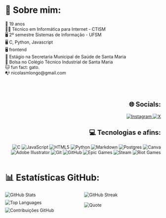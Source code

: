 <div style="display: flex; justify-content: space-between; align-items: flex-start; gap: 2rem; flex-wrap: wrap;">
  <div style="flex: 1; min-width: 250px;">
    <h1 id="-sobre-mim-">💫 Sobre mim:</h1>
    <p>
      📅 19 anos<br>
      👨‍🎓 Técnico em Informática para Internet - CTISM<br>
      🖥️ 2º semestre Sistemas de Informação - UFSM<br>
      🖥️ C, Python, Javascript<br>
      🖥️ frontend<br>
      💼 Estágio na Secretaria Municipal de Saúde de Santa Maria<br>
      💼 Bolsa no Colégio Técnico Industrial de Santa Maria<br>
      🐱 fun fact: gato.<br>
      📭 nicolasmlongo@gmail.com
    </p>
  </div>

  <div style="flex: 1; min-width: 250px; text-align: right;">
    <h2 id="-socials-">🌐 Socials:</h2>
    <p>
      <a href="https://instagram.com/nilokao">
        <img src="https://img.shields.io/badge/Instagram-%23E4405F.svg?logo=Instagram&amp;logoColor=white" alt="Instagram">
      </a>
      <a href="https://x.com/nilokao_">
        <img src="https://img.shields.io/badge/X-black.svg?logo=X&amp;logoColor=white" alt="X">
      </a>
    </p>
    <h2 id="-tecnologias-e-afins-">💻 Tecnologias e afins:</h2>
    <p>
      <img src="https://img.shields.io/badge/c-%2300599C.svg?style=flat-square&amp;logo=c&amp;logoColor=white" alt="C">
      <img src="https://img.shields.io/badge/javascript-%23323330.svg?style=flat-square&amp;logo=javascript&amp;logoColor=%23F7DF1E" alt="JavaScript">
      <img src="https://img.shields.io/badge/html5-%23E34F26.svg?style=flat-square&amp;logo=html5&amp;logoColor=white" alt="HTML5">
      <img src="https://img.shields.io/badge/python-3670A0?style=flat-square&amp;logo=python&amp;logoColor=ffdd54" alt="Python">
      <img src="https://img.shields.io/badge/markdown-%23000000.svg?style=flat-square&amp;logo=markdown&amp;logoColor=white" alt="Markdown">
      <img src="https://img.shields.io/badge/postgres-%23316192.svg?style=flat-square&amp;logo=postgresql&amp;logoColor=white" alt="Postgres">
      <img src="https://img.shields.io/badge/Canva-%2300C4CC.svg?style=flat-square&amp;logo=Canva&amp;logoColor=white" alt="Canva">
      <img src="https://img.shields.io/badge/adobe%20illustrator-%23FF9A00.svg?style=flat-square&amp;logo=adobe%20illustrator&amp;logoColor=white" alt="Adobe Illustrator">
      <img src="https://img.shields.io/badge/git-%23F05033.svg?style=flat-square&amp;logo=git&amp;logoColor=white" alt="Git">
      <img src="https://img.shields.io/badge/github-%23121011.svg?style=flat-square&amp;logo=github&amp;logoColor=white" alt="GitHub">
      <img src="https://img.shields.io/badge/epicgames-%23313131.svg?style=flat-square&amp;logo=epicgames&amp;logoColor=white" alt="Epic Games">
      <img src="https://img.shields.io/badge/steam-%23000000.svg?style=flat-square&amp;logo=steam&amp;logoColor=white" alt="Steam">
      <img src="https://img.shields.io/badge/riotgames-D32936.svg?style=flat-square&amp;logo=riotgames&amp;logoColor=white" alt="Riot Games">
    </p>
  </div>
</div>

<h1 id="-estat-sticas-github-">📊 Estatísticas GitHub:</h1>
<div style="display: grid; grid-template-columns: 1fr 1fr; gap: 0.5rem; align-items: start;">

  <div style="display: flex; flex-direction: column; gap: 0.5rem;">
    <img src="https://github-readme-stats.vercel.app/api?username=nilokao&theme=aura&hide_border=false&include_all_commits=true&count_private=true" alt="GitHub Stats">
    <img src="https://github-readme-stats.vercel.app/api/top-langs/?username=nilokao&theme=aura&hide_border=false&include_all_commits=true&count_private=true&layout=compact" alt="Top Languages">
    <img src="https://github-contributor-stats.vercel.app/api?username=nilokao&limit=5&theme=aura&combine_all_yearly_contributions=true" alt="Contribuições GitHub">

  </div>
  <div style="display: flex; flex-direction: column; gap: 1rem;">
    <img src="https://nirzak-streak-stats.vercel.app/?user=nilokao&theme=aura&hide_border=false" alt="GitHub Streak">
    <img src="https://quotes-github-readme.vercel.app/api?type=vertical&theme=light" alt="Quote">
<p><a href="https://visitcount.itsvg.in"><img src="https://visitcount.itsvg.in/api?id=nilokao&amp;icon=0&amp;color=1" alt=""></a></p>
  </div>
</div>
